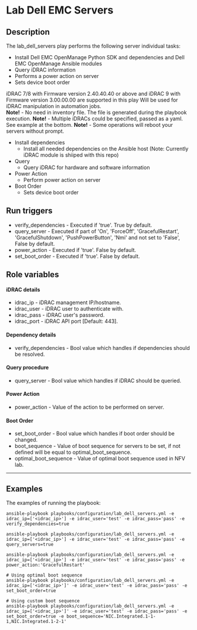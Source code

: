 # Lab Dell EMC Servers

## Description
The lab_dell_servers play performs the following server individual tasks:
- Install Dell EMC OpenManage Python SDK and dependencies and Dell EMC OpenManage Ansible modules
- Query iDRAC information
- Performs a power action on server
- Sets device boot order

iDRAC 7/8 with Firmware version 2.40.40.40 or above and iDRAC 9 with Firmware version 3.00.00.00 are supported in this play
Will be used for iDRAC manipulation in automation jobs.  
**Note!** - No need in inventory file. The file is generated during the playbook execution.
**Note!** - Multiple iDRACs could be specified, passed as a yaml. See example at the bottom.
**Note!** - Some operations will reboot your servers without prompt.

* Install dependencies
    * Install all needed dependencies on the Ansible host (Note: Currently iDRAC module is shiiped with this repo)
* Query
    * Query iDRAC for hardware and software information
* Power Action
    * Perform power action on server
* Boot Order
    * Sets device boot order

## Run triggers
* verify_dependencies - Executed if 'true'. True by default.
* query_server - Executed if part of 'On', 'ForceOff', 'GracefulRestart', 'GracefulShutdown', 'PushPowerButton', 'Nmi' and not set to 'False', False by default.
* power_action - Executed if 'true'. False by default.
* set_boot_order - Executed if 'true'. False by default.

## Role variables
#### iDRAC details
- idrac_ip - iDRAC management IP/hostname.
- idrac_user - iDRAC user to authenticate with.
- idrac_pass - iDRAC user's password.
- idrac_port - iDRAC API port [Default: 443].

#### Dependency details
- verify_dependencies - Bool value which handles if dependencies should be resolved.

#### Query procedure
- query_server - Bool value which handles if iDRAC should be queried.

#### Power Action
- power_action - Value of the action to be performed on server.

#### Boot Order
- set_boot_order - Bool value which handles if boot order should be changed.
- boot_sequence - Value of boot sequence for servers to be set, if not defined will be equal to optimal_boot_sequence.
- optimal_boot_sequence - Value of optimal boot sequence used in NFV lab.

***
## Examples
The examples of running the playbook:  

```Installing dependencies:
ansible-playbook playbooks/configuration/lab_dell_servers.yml -e idrac_ip=['<idrac_ip>'] -e idrac_user='test' -e idrac_pass='pass' -e verify_dependencies=true
```

```Querying iDRAC:
ansible-playbook playbooks/configuration/lab_dell_servers.yml -e idrac_ip=['<idrac_ip>'] -e idrac_user='test' -e idrac_pass='pass' -e query_servers=true
```

```Power Action:
ansible-playbook playbooks/configuration/lab_dell_servers.yml -e idrac_ip=['<idrac_ip>'] -e idrac_user='test' -e idrac_pass='pass' -e power_action:'GracefulRestart'
```

```
# Using optimal boot sequence
ansible-playbook playbooks/configuration/lab_dell_servers.yml -e idrac_ip=['<idrac_ip>']' -e idrac_user='test' -e idrac_pass='pass' -e set_boot_order=true

# Using custom boot sequence
ansible-playbook playbooks/configuration/lab_dell_servers.yml -e idrac_ip=['<idrac_ip>']' -e idrac_user='test' -e idrac_pass='pass' -e set_boot_order=true -e boot_sequence='NIC.Integrated.1-1-1,NIC.Integrated.1-2-1'
```
